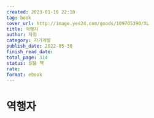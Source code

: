 ```yaml
---
created: 2023-01-16 22:10
tag: book
cover_url: http://image.yes24.com/goods/109705390/XL
title: 역행자
author: 자청
category: 자기계발
publish_date: 2022-05-30
finish_read_date:
total_page: 314
status: 읽을 책
rate:
format: ebook
---
```


# 역행자
